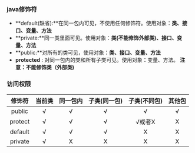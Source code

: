 ### java修饰符

- **default(缺省):**在同一包内可见，不使用任何修饰符。使用对象：**类、接口、变量、方法**
- **private:**同一类里面可见。使用对象：**类(不能修饰外部类)、接口、变量、方法**
- **public:**对所有的类可见，使用对象：**类、接口、变量、方法**
- **protected** : 对同一包内的类和所有子类可见。使用对象：变量、方法。 **注意：不能修饰类（外部类)**

### 访问权限

| 修饰符  | 当前类 | 同一包内 | 子类(同一包) | 子类(不同包) | 其他包 |
| :-----: | :----: | :------: | :----------: | :----------: | :----: |
| public  |   √    |    √     |      √       |      √       |   √    |
| protect |   √    |    √     |      √       |    √或者X    |   X    |
| default |   √    |    √     |      √       |      X       |   X    |
| private |   √    |    X     |      X       |      X       |   X    |

